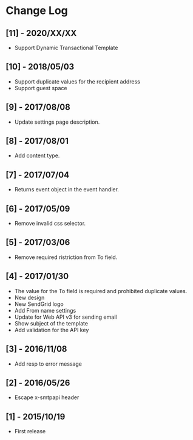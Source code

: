 # Change Log

## [11] - 2020/XX/XX
- Support Dynamic Transactional Template

## [10] - 2018/05/03
- Support duplicate values for the recipient address
- Support guest space

## [9] - 2017/08/08
- Update settings page description.

## [8] - 2017/08/01
- Add content type.

## [7] - 2017/07/04
- Returns event object in the event handler.

## [6] - 2017/05/09
- Remove invalid css selector.

## [5] - 2017/03/06
- Remove required ristriction from To field.

## [4] - 2017/01/30
- The value for the To field is required and prohibited duplicate values.
- New design
- New SendGrid logo
- Add From name settings
- Update for Web API v3 for sending email
- Show subject of the template
- Add validation for the API key

## [3] - 2016/11/08
- Add resp to error message

## [2] - 2016/05/26
- Escape x-smtpapi header

## [1] - 2015/10/19
- First release
